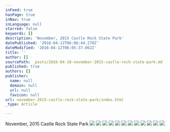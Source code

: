 ```yaml
---
inFeed: true
hasPage: true
inNav: true
inLanguage: null
starred: false
keywords: []
description: 'November, 2015 Castle Rock State Park'
datePublished: '2016-04-12T06:06:44.270Z'
dateModified: '2016-04-12T06:05:37.062Z'
title: ''
author: []
sourcePath: _posts/2016-04-10-november-2015-castle-rock-state-park.md
published: true
authors: []
publisher:
  name: null
  domain: null
  url: null
  favicon: null
url: november-2015-castle-rock-state-park/index.html
_type: Article

---
```

November, 2015 Castle Rock State Park
![](https://the-grid-user-content.s3-us-west-2.amazonaws.com/76ea3857-ec6c-40cb-9c4c-6fe1a0f1109a.jpg)
![](https://the-grid-user-content.s3-us-west-2.amazonaws.com/79886b31-4698-4e29-8481-737e7dc479f4.jpg)
![](https://the-grid-user-content.s3-us-west-2.amazonaws.com/96ace948-fc3c-4226-862c-bac0b2703f5b.jpg)
![](https://the-grid-user-content.s3-us-west-2.amazonaws.com/7ad72fc6-7f90-4142-8046-e43410cccc6b.jpg)
![](https://the-grid-user-content.s3-us-west-2.amazonaws.com/6cc21cb3-2fd6-40af-97a4-36a7639e2ead.jpg)
![](https://the-grid-user-content.s3-us-west-2.amazonaws.com/a5bf7177-3310-45f0-8fb6-f59cc2502b3b.jpg)
![](https://the-grid-user-content.s3-us-west-2.amazonaws.com/a17f4669-c342-43d5-8557-e37d55c3a104.jpg)
![](https://the-grid-user-content.s3-us-west-2.amazonaws.com/92c538c7-991f-4859-9bfa-53188642681f.jpg)
![](https://the-grid-user-content.s3-us-west-2.amazonaws.com/744481a7-c7d7-4394-8552-cc146bfbdb44.jpg)
![](https://the-grid-user-content.s3-us-west-2.amazonaws.com/3605f56f-f716-484d-8221-e7c95025cde8.jpg)
![](https://the-grid-user-content.s3-us-west-2.amazonaws.com/3249cfbf-8c60-4e3f-bb17-f897039fa7b6.jpg)
![](https://the-grid-user-content.s3-us-west-2.amazonaws.com/042df928-b20d-48ca-b167-3cfdc8f7a450.jpg)